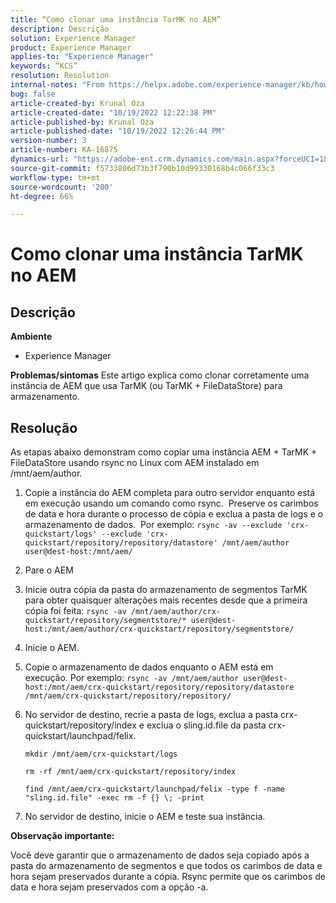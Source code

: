 ```yaml
---
title: “Como clonar uma instância TarMK no AEM”
description: Descrição
solution: Experience Manager
product: Experience Manager
applies-to: "Experience Manager"
keywords: “KCS”
resolution: Resolution
internal-notes: "From https://helpx.adobe.com/experience-manager/kb/how-to-clone-an-AEM-TarMK-instance-AEM.html"
bug: false
article-created-by: Krunal Oza
article-created-date: "10/19/2022 12:22:38 PM"
article-published-by: Krunal Oza
article-published-date: "10/19/2022 12:26:44 PM"
version-number: 3
article-number: KA-16875
dynamics-url: "https://adobe-ent.crm.dynamics.com/main.aspx?forceUCI=1&pagetype=entityrecord&etn=knowledgearticle&id=708341b2-a84f-ed11-bba2-00224808679b"
source-git-commit: f5733806d73b3f790b10d99330168b4c066f33c3
workflow-type: tm+mt
source-wordcount: '200'
ht-degree: 66%

---
```


# Como clonar uma instância TarMK no AEM

## Descrição

<b>Ambiente</b>
- Experience Manager



<b>Problemas/sintomas</b>
Este artigo explica como clonar corretamente uma instância de AEM que usa TarMK (ou TarMK + FileDataStore) para armazenamento.


## Resolução


As etapas abaixo demonstram como copiar uma instância AEM + TarMK + FileDataStore usando rsync no Linux com AEM instalado em /mnt/aem/author.

1. Copie a instância do AEM completa para outro servidor enquanto está em execução usando um comando como rsync.  Preserve os carimbos de data e hora durante o processo de cópia e exclua a pasta de logs e o armazenamento de dados.  Por exemplo: `rsync -av --exclude 'crx-quickstart/logs' --exclude 'crx-quickstart/repository/repository/datastore' /mnt/aem/author user@dest-host:/mnt/aem/`
2. Pare o AEM
3. Inicie outra cópia da pasta do armazenamento de segmentos TarMK para obter quaisquer alterações mais recentes desde que a primeira cópia foi feita: `rsync -av /mnt/aem/author/crx-quickstart/repository/segmentstore/* user@dest-host:/mnt/aem/author/crx-quickstart/repository/segmentstore/`
4. Inicie o AEM.
5. Copie o armazenamento de dados enquanto o AEM está em execução. Por exemplo: `rsync -av /mnt/aem/author user@dest-host:/mnt/aem/crx-quickstart/repository/repository/datastore /mnt/aem/crx-quickstart/repository/repository/`
6. No servidor de destino, recrie a pasta de logs, exclua a pasta crx-quickstart/repository/index e exclua o sling.id.file da pasta crx-quickstart/launchpad/felix.

   `mkdir /mnt/aem/crx-quickstart/logs`

   `rm -rf /mnt/aem/crx-quickstart/repository/index`

   `find /mnt/aem/crx-quickstart/launchpad/felix -type f -name "sling.id.file" -exec rm -f {} \; -print`
7. No servidor de destino, inicie o AEM e teste sua instância.


<b>Observação importante:</b>

Você deve garantir que o armazenamento de dados seja copiado após a pasta do armazenamento de segmentos e que todos os carimbos de data e hora sejam preservados durante a cópia. Rsync permite que os carimbos de data e hora sejam preservados com a opção -a.
